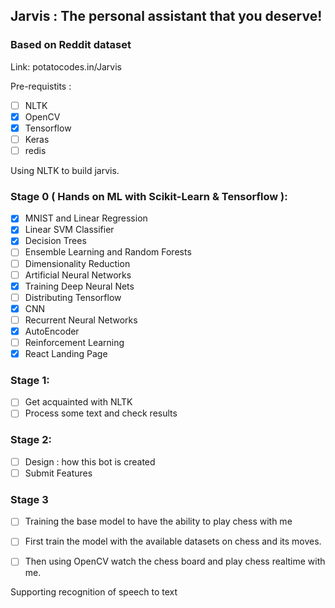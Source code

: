 ## Jarvis : The personal assistant that you deserve!
### Based on Reddit dataset

Link:
potatocodes.in/Jarvis

Pre-requistits : 
  - [ ] NLTK
  - [x] OpenCV
  - [x] Tensorflow
  - [ ] Keras
  - [ ] redis

Using NLTK to build jarvis.

### Stage 0 ( Hands on ML with Scikit-Learn & Tensorflow ):
  - [x] MNIST and Linear Regression
  - [x] Linear SVM Classifier
  - [x] Decision Trees
  - [ ] Ensemble Learning and Random Forests
  - [ ] Dimensionality Reduction
  - [ ] Artificial Neural Networks
  - [X] Training Deep Neural Nets
  - [ ] Distributing Tensorflow
  - [x] CNN
  - [ ] Recurrent Neural Networks
  - [x] AutoEncoder
  - [ ] Reinforcement Learning
  - [x] React Landing Page
  
### Stage 1:
  - [ ] Get acquainted with NLTK
  - [ ] Process some text and check results

### Stage 2:
  - [ ] Design : how this bot is created
  - [ ] Submit Features

### Stage 3
  - [ ] Training the base model to have the ability to play chess with me
  
  - [ ] First train the model with the available datasets on chess and its moves.
  
  - [ ] Then using OpenCV watch the chess board and play chess realtime with me.

Supporting recognition of speech to text
